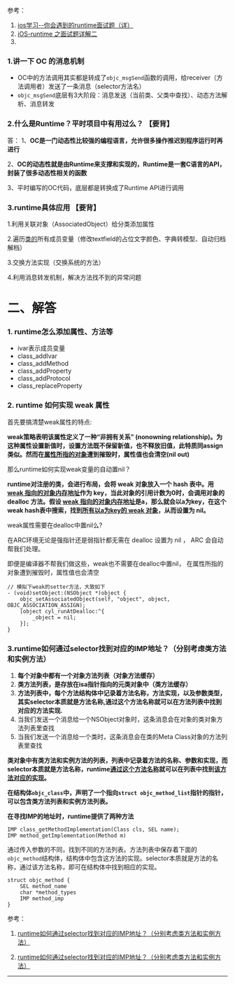 参考：
1. [ios学习--你会遇到的runtime面试题（详）](https://blog.csdn.net/zzzzzdddddxxxxx/article/details/53542441)
2. [iOS-runtime 之面试题详解二](https://www.jianshu.com/p/de4ef8d027ac)
3. 


### 1.讲一下 OC 的消息机制

- OC中的方法调用其实都是转成了`objc_msgSend`函数的调用，给receiver（方法调用者）发送了一条消息（selector方法名）
- `objc_msgSend`底层有3大阶段：消息发送（当前类、父类中查找）、动态方法解析、消息转发

### 2.什么是Runtime？平时项目中有用过么？ 【要背】

答：
1、**OC是一门动态性比较强的编程语言，允许很多操作推迟到程序运行时再进行**

2、**OC的动态性就是由Runtime来支撑和实现的，Runtime是一套C语言的API，封装了很多动态性相关的函数**


3、平时编写的OC代码，底层都是转换成了Runtime API进行调用


### 3.runtime具体应用 【要背】


1.利用关联对象（AssociatedObject）给分类添加属性

2.遍历<u>类的</u>所有成员变量（修改textfield的占位文字颜色、字典转模型、自动归档解档）

3.交换方法实现（交换系统的方法）

4.利用消息转发机制，解决方法找不到的异常问题

# 二、解答
### 1. runtime怎么添加属性、方法等

- ivar表示成员变量
- class_addIvar
- class_addMethod
- class_addProperty
- class_addProtocol
- class_replaceProperty


### 2. runtime 如何实现 weak 属性


首先要搞清楚weak属性的特点:

**weak策略表明该属性定义了一种“非拥有关系” (nonowning relationship)。为这种属性设置新值时，设置方法既不保留新值，也不释放旧值，此特质同assign类似。然而在<u>属性所指的对象</u>遭到摧毁时，属性值也会清空(nil out)**

那么runtime如何实现weak变量的自动置nil？

**runtime对注册的类，会进行布局，会将 weak 对象放入一个 hash 表中。用 <u>weak 指向的对象内存地址</u>作为 key，当此对象的引用计数为0时，会调用对象的 dealloc 方法。假设 <u>weak 指向的对象内存地址</u>是a，那么就会以a为key，在这个 weak hash表中搜索，找到<u>所有以a为key的 weak 对象</u>，从而设置为 nil。**

weak属性需要在dealloc中置nil么?

在ARC环境无论是强指针还是弱指针都无需在 dealloc 设置为 nil ， ARC 会自动帮我们处理。

即便是编译器不帮我们做这些，weak也不需要在dealloc中置nil，
在属性所指的对象遭到摧毁时，属性值也会清空


```objc
// 模拟下weak的setter方法，大致如下
- (void)setObject:(NSObject *)object {         
    objc_setAssociatedObject(self, "object", object, OBJC_ASSOCIATION_ASSIGN); 
    [object cyl_runAtDealloc:^{ 
        _object = nil; 
    }];
}
```

### 3.runtime如何通过selector找到对应的IMP地址？（分别考虑类方法和实例方法）



1. **每个对象中都有一个对象方法列表（对象方法缓存）**
2. **类方法列表，是存放在isa指针指向的元类对象中（类方法缓存）**
3. **方法列表中，每个方法结构体中记录着方法名称，方法实现，以及参数类型，其实selector本质就是方法名称,通过这个方法名称就可以在方法列表中找到对应的方法实现.**
4. 当我们发送一个消息给一个NSObject对象时，这条消息会在对象的类对象方法列表里查找
5. 当我们发送一个消息给一个类时，这条消息会在类的Meta Class对象的方法列表里查找



**类对象中有类方法和实例方法的列表，列表中记录着方法的名称、参数和实现，而selector本质就是方法名称，runtime<u>通过这个方法名称</u>就可以在列表中找到<u>该方法对应的实现</u>。**

**在结构体`objc_class`中，声明了一个指向`struct objc_method_list`指针的指针，可以包含类方法列表和实例方法列表。**

**在寻找IMP的地址时，runtime提供了两种方法**

```objc
IMP class_getMethodImplementation(Class cls, SEL name);
IMP method_getImplementation(Method m)
```

通过传入参数的不同，找到不同的方法列表。方法列表中保存着下面的`objc_method`结构体，结构体中包含这方法的实现。selector本质就是方法的名称，通过该方法名称，即可在结构体中找到相应的实现。

```objc
struct objc_method {
    SEL method_name                                      
    char *method_types                                       
    IMP method_imp                                           
}
```



参考：

1. [runtime如何通过selector找到对应的IMP地址？（分别考虑类方法和实例方法）](https://blog.csdn.net/dp948080952/article/details/52437451)

2. [runtime如何通过selector找到对应的IMP地址？（分别考虑类方法和实例方法）](https://www.cnblogs.com/huangzs/p/7574254.html)

---


